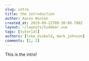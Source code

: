 ```yaml
---
slug: intro
title: the introduction
author: Aaron Winton
created_at: 2019-09-22T09:30:00.788Z
layout: ~/layouts/Sidebar.vue
tags: [tutorial]
authors: [luke_diebold, mark_johnson]
comments: [1, 2]
---
```

This is the intro!
